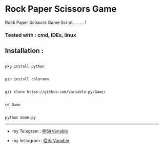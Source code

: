# Rock Paper Scissors Game

Rock Paper Scissors Game Script. . . . . !

### Tested with : **cmd, IDEs, linux** ###

## Installation :

```

pkg install python

```

```

pip install colorama

```

```

git clone https://github.com/Variable-py/Game/

```

```

cd Game

```

```

python Game.py

```

------------------

- my Telegram : [@SirVariable](https://t.me/SirVariable)

- my Instagram : [@SirVariable](https://www.instagram.com/sirvariable/)
